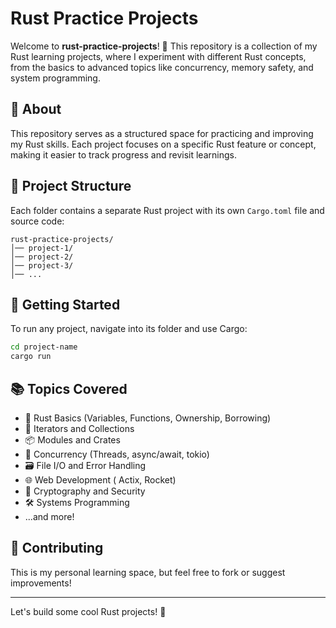 # Rust Practice Projects

Welcome to **rust-practice-projects**! 🚀 This repository is a collection of my Rust learning projects, where I experiment with different Rust concepts, from the basics to advanced topics like concurrency, memory safety, and system programming.

## 📌 About
This repository serves as a structured space for practicing and improving my Rust skills. Each project focuses on a specific Rust feature or concept, making it easier to track progress and revisit learnings.

## 📂 Project Structure
Each folder contains a separate Rust project with its own `Cargo.toml` file and source code:
```
rust-practice-projects/
│── project-1/  
│── project-2/ 
│── project-3/ 
│── ...
```

## 🚀 Getting Started
To run any project, navigate into its folder and use Cargo:
```sh
cd project-name
cargo run
```

## 📚 Topics Covered
- 🦀 Rust Basics (Variables, Functions, Ownership, Borrowing)
- 🔄 Iterators and Collections
- 📦 Modules and Crates
- 🧵 Concurrency (Threads, async/await, tokio)
- 🗃️ File I/O and Error Handling
- 🌐 Web Development ( Actix, Rocket)
- 🔐 Cryptography and Security
- 🛠️ Systems Programming
- ...and more!

## 🤝 Contributing
This is my personal learning space, but feel free to fork or suggest improvements!

---
Let's build some cool Rust projects! 🚀
